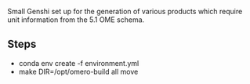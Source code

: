 Small Genshi set up for the generation of
various products which require unit information
from the 5.1 OME schema.

Steps
-----
- conda env create -f environment.yml
- make DIR=/opt/omero-build all move

